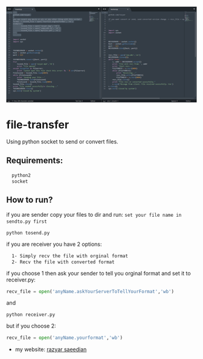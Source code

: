 ![Logo](logo.png)
# file-transfer
Using python socket to send or convert files.

## Requirements: 
```
  python2
  socket
 ```
 
## How to run?
if you are sender copy your files to dir and run:
` set your file name in sendto.py first `

```terminal
python tosend.py 
```

if you are receiver you have 2 options:
```
  1- Simply recv the file with orginal format
  2- Recv the file with converted format
```
if you choose 1 then
ask your sender to tell you orginal format and set it to receiver.py:
```python
recv_file = open('anyName.askYourServerToTellYourFormat','wb')
```
and
```terminal
python receiver.py
```

but if you choose 2:
 ```python
recv_file = open('anyName.yourformat','wb')
```

- my website: [razyar saeedian](https://khoderazyar.ir)
